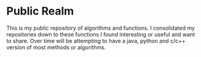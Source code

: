 # Public Realm
 This is my public repository of algorithms and functions. I consolidated my repositories down to these functions I found interesting or useful and want to share. Over time will be attempting to have a java, python and c/c++ version of most methods or algorithms.
